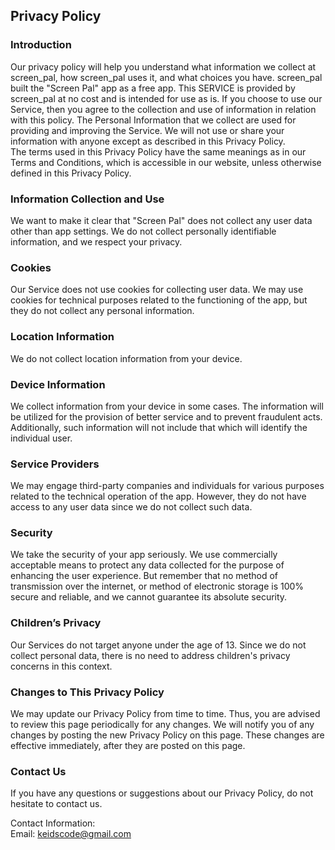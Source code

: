 ## Privacy Policy

### Introduction

Our privacy policy will help you understand what information we collect at
screen_pal, how screen_pal uses it, and what choices you have. screen_pal built
the "Screen Pal" app as a free app. This SERVICE is provided by screen_pal at no
cost and is intended for use as is. If you choose to use our Service, then you
agree to the collection and use of information in relation with this policy. The
Personal Information that we collect are used for providing and improving the
Service. We will not use or share your information with anyone except as
described in this Privacy Policy.  
The terms used in this Privacy Policy have the same meanings as in our Terms and
Conditions, which is accessible in our website, unless otherwise defined in this
Privacy Policy.

### Information Collection and Use

We want to make it clear that "Screen Pal" does not collect any user data other
than app settings. We do not collect personally identifiable information, and we
respect your privacy.

### Cookies

Our Service does not use cookies for collecting user data. We may use cookies
for technical purposes related to the functioning of the app, but they do not
collect any personal information.

### Location Information

We do not collect location information from your device.

### Device Information

We collect information from your device in some cases. The information will be
utilized for the provision of better service and to prevent fraudulent acts.
Additionally, such information will not include that which will identify the
individual user.

### Service Providers

We may engage third-party companies and individuals for various purposes related
to the technical operation of the app. However, they do not have access to any
user data since we do not collect such data.

### Security

We take the security of your app seriously. We use commercially acceptable means
to protect any data collected for the purpose of enhancing the user experience.
But remember that no method of transmission over the internet, or method of
electronic storage is 100% secure and reliable, and we cannot guarantee its
absolute security.

### Children’s Privacy

Our Services do not target anyone under the age of 13. Since we do not collect
personal data, there is no need to address children's privacy concerns in this
context.

### Changes to This Privacy Policy

We may update our Privacy Policy from time to time. Thus, you are advised to
review this page periodically for any changes. We will notify you of any changes
by posting the new Privacy Policy on this page. These changes are effective
immediately, after they are posted on this page.

### Contact Us

If you have any questions or suggestions about our Privacy Policy, do not
hesitate to contact us.  

Contact Information:  
Email: keidscode@gmail.com
